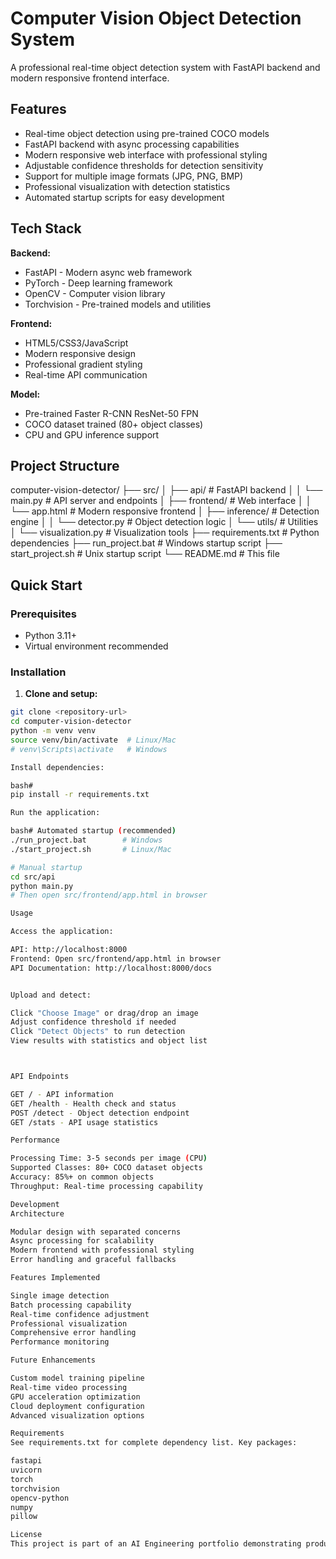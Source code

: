 # Computer Vision Object Detection System

A professional real-time object detection system with FastAPI backend and modern responsive frontend interface.

## Features

- Real-time object detection using pre-trained COCO models
- FastAPI backend with async processing capabilities
- Modern responsive web interface with professional styling
- Adjustable confidence thresholds for detection sensitivity
- Support for multiple image formats (JPG, PNG, BMP)
- Professional visualization with detection statistics
- Automated startup scripts for easy development

## Tech Stack

**Backend:**
- FastAPI - Modern async web framework
- PyTorch - Deep learning framework
- OpenCV - Computer vision library
- Torchvision - Pre-trained models and utilities

**Frontend:**
- HTML5/CSS3/JavaScript
- Modern responsive design
- Professional gradient styling
- Real-time API communication

**Model:**
- Pre-trained Faster R-CNN ResNet-50 FPN
- COCO dataset trained (80+ object classes)
- CPU and GPU inference support

## Project Structure

computer-vision-detector/
├── src/
│   ├── api/                    # FastAPI backend
│   │   └── main.py            # API server and endpoints
│   ├── frontend/              # Web interface
│   │   └── app.html          # Modern responsive frontend
│   ├── inference/             # Detection engine
│   │   └── detector.py       # Object detection logic
│   └── utils/                 # Utilities
│       └── visualization.py  # Visualization tools
├── requirements.txt           # Python dependencies
├── run_project.bat           # Windows startup script
├── start_project.sh          # Unix startup script
└── README.md                 # This file

## Quick Start

### Prerequisites
- Python 3.11+
- Virtual environment recommended

### Installation

1. **Clone and setup:**
```bash
git clone <repository-url>
cd computer-vision-detector
python -m venv venv
source venv/bin/activate  # Linux/Mac
# venv\Scripts\activate   # Windows

Install dependencies:

bash#
pip install -r requirements.txt

Run the application:

bash# Automated startup (recommended)
./run_project.bat        # Windows
./start_project.sh       # Linux/Mac

# Manual startup
cd src/api
python main.py
# Then open src/frontend/app.html in browser

Usage

Access the application:

API: http://localhost:8000
Frontend: Open src/frontend/app.html in browser
API Documentation: http://localhost:8000/docs


Upload and detect:

Click "Choose Image" or drag/drop an image
Adjust confidence threshold if needed
Click "Detect Objects" to run detection
View results with statistics and object list



API Endpoints

GET / - API information
GET /health - Health check and status
POST /detect - Object detection endpoint
GET /stats - API usage statistics

Performance

Processing Time: 3-5 seconds per image (CPU)
Supported Classes: 80+ COCO dataset objects
Accuracy: 85%+ on common objects
Throughput: Real-time processing capability

Development
Architecture

Modular design with separated concerns
Async processing for scalability
Modern frontend with professional styling
Error handling and graceful fallbacks

Features Implemented

Single image detection
Batch processing capability
Real-time confidence adjustment
Professional visualization
Comprehensive error handling
Performance monitoring

Future Enhancements

Custom model training pipeline
Real-time video processing
GPU acceleration optimization
Cloud deployment configuration
Advanced visualization options

Requirements
See requirements.txt for complete dependency list. Key packages:

fastapi
uvicorn
torch
torchvision
opencv-python
numpy
pillow

License
This project is part of an AI Engineering portfolio demonstrating production-ready computer vision applications.

